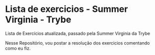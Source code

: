 # Lista de  exercicios  - Summer  Virginia  - Trybe


Lista de Exercícios atualizada, passado pela Summer Virginia da Trybe

Nesse Repositório, vou postar a resolução dos exercicios comentando como eu fiz.
